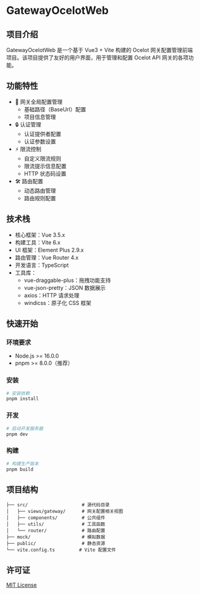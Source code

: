 # GatewayOcelotWeb

## 项目介绍

GatewayOcelotWeb 是一个基于 Vue3 + Vite 构建的 Ocelot 网关配置管理前端项目。该项目提供了友好的用户界面，用于管理和配置 Ocelot API 网关的各项功能。

## 功能特性

- 🚀 网关全局配置管理
  - 基础路径（BaseUrl）配置
  - 项目信息管理
- 🔒 认证管理
  - 认证提供者配置
  - 认证参数设置
- ⚡ 限流控制
  - 自定义限流规则
  - 限流提示信息配置
  - HTTP 状态码设置
- 🛠️ 路由配置
  - 动态路由管理
  - 路由规则配置

## 技术栈

- 核心框架：Vue 3.5.x
- 构建工具：Vite 6.x
- UI 框架：Element Plus 2.9.x
- 路由管理：Vue Router 4.x
- 开发语言：TypeScript
- 工具库：
  - vue-draggable-plus：拖拽功能支持
  - vue-json-pretty：JSON 数据展示
  - axios：HTTP 请求处理
  - windicss：原子化 CSS 框架

## 快速开始

### 环境要求

- Node.js >= 16.0.0
- pnpm >= 8.0.0（推荐）

### 安装

```bash
# 安装依赖
pnpm install
```

### 开发

```bash
# 启动开发服务器
pnpm dev
```

### 构建

```bash
# 构建生产版本
pnpm build
```

## 项目结构

```
├── src/                    # 源代码目录
│   ├── views/gateway/      # 网关配置相关视图
│   ├── components/         # 公共组件
│   ├── utils/              # 工具函数
│   └── router/             # 路由配置
├── mock/                   # 模拟数据
├── public/                 # 静态资源
└── vite.config.ts         # Vite 配置文件
```

## 许可证

[MIT License](LICENSE)
